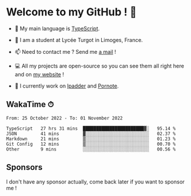 # Welcome to my GitHub ! 🌃

- 🔭 My main language is [TypeScript](https://www.typescriptlang.org/).

- 🌱 I am a student at Lycée Turgot in Limoges, France.

- 📫 Need to contact me ? Send me <a href="mailto:mikkel@milescode.dev">a mail</a> !

- 💻 All my projects are open-source so you can see them all right here and on <a href="https://www.vexcited.ml">my website</a> !

- 👀 I currently work on [lpadder](https://github.com/Vexcited/lpadder) and [Pornote](https://github.com/Vexcited/Pornote).

## WakaTime ⏱

<!--START_SECTION:waka-->

```text
From: 25 October 2022 - To: 01 November 2022

TypeScript   27 hrs 31 mins  ███████████████████████▓░   95.14 %
JSON         41 mins         ▓░░░░░░░░░░░░░░░░░░░░░░░░   02.37 %
Markdown     21 mins         ▒░░░░░░░░░░░░░░░░░░░░░░░░   01.23 %
Git Config   12 mins         ▒░░░░░░░░░░░░░░░░░░░░░░░░   00.70 %
Other        9 mins          ░░░░░░░░░░░░░░░░░░░░░░░░░   00.56 %
```

<!--END_SECTION:waka-->

## Sponsors

I don't have any sponsor actually, come back later if you want to sponsor me !
